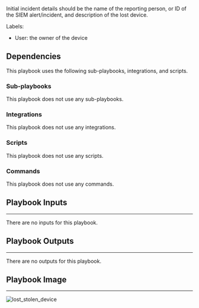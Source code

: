 Initial incident details should be the name of the reporting person, or ID of the SIEM alert/incident, and description of the lost device. 

Labels:
 - User: the owner of the device

## Dependencies
This playbook uses the following sub-playbooks, integrations, and scripts.

### Sub-playbooks
This playbook does not use any sub-playbooks.

### Integrations
This playbook does not use any integrations.

### Scripts
This playbook does not use any scripts.

### Commands
This playbook does not use any commands.

## Playbook Inputs
---
There are no inputs for this playbook.

## Playbook Outputs
---
There are no outputs for this playbook.

## Playbook Image
---
![lost_stolen_device](../../doc_files/Lost_Stolen_Device_Playbook.png/n)
